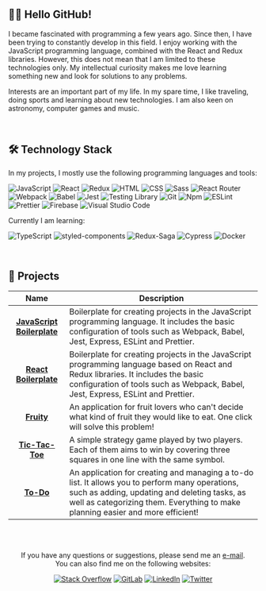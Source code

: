 <!-- ABOUT ME -->
## 👋🏻 Hello GitHub!
I became fascinated with programming a few years ago. Since then, I have been trying to constantly develop in this field. I enjoy working with the JavaScript programming language, combined with the React and Redux libraries. However, this does not mean that I am limited to these technologies only. My intellectual curiosity makes me love learning something new and look for solutions to any problems.

Interests are an important part of my life. In my spare time, I like traveling, doing sports and learning about new technologies. I am also keen on astronomy, computer games and music.

<br/>

<!-- TECHNOLOGY STACK -->
## 🛠️ Technology Stack
In my projects, I mostly use the following programming languages and tools:

![JavaScript](https://img.shields.io/badge/JavaScript-555555?style=flat&logo=javascript&logoColor=F7DF1E)
![React](https://img.shields.io/badge/React-555555?style=flat&logo=react&logoColor=61DAFB)
![Redux](https://img.shields.io/badge/Redux-555555?style=flat&logo=redux&logoColor=916EC9)
![HTML](https://img.shields.io/badge/HTML-555555?style=flat&logo=html5&logoColor=E34F26)
![CSS](https://img.shields.io/badge/CSS-555555?style=flat&logo=css3&logoColor=1572B6)
![Sass](https://img.shields.io/badge/Sass-555555?style=flat&logo=Sass&logoColor=CC6699)
![React Router](https://img.shields.io/badge/React%20Router-555555?logo=react-router&logoColor=CA4245)
![Webpack](https://img.shields.io/badge/Webpack-555555?style=flat&logo=webpack&logoColor=8DD6F9)
![Babel](https://img.shields.io/badge/Babel-555555?style=flat&logo=babel&logoColor=F9DC3E)
![Jest](https://img.shields.io/badge/Jest-555555?style=flat&logo=jest&logoColor=C21325)
![Testing Library](https://img.shields.io/badge/Testing%20Library-555555?style=flat&logo=testinglibrary&logoColor=E33332)
![Git](https://img.shields.io/badge/Git-555555?style=flat&logo=git&logoColor=F05032)
![Npm](https://img.shields.io/badge/Npm-555555?style=flat&logo=npm&logoColor=CB3837)
![ESLint](https://img.shields.io/badge/ESLint-555555?style=flat&logo=eslint&logoColor=4B32C3)
![Prettier](https://img.shields.io/badge/Prettier-555555?style=flat&logo=prettier&logoColor=F7B93E)
![Firebase](https://img.shields.io/badge/Firebase-555555?style=flat&logo=firebase&logoColor=FFCA28)
![Visual Studio Code](https://img.shields.io/badge/Visual%20Studio%20Code-555555?style=flat&logo=visual%20studio%20code&logoColor=007ACC)

Currently I am learning:

![TypeScript](https://img.shields.io/badge/TypeScript-555555?style=flat&logo=typescript&logoColor=3178C6)
![styled-components](https://img.shields.io/badge/styled--components-555555?style=flat&logo=styledcomponents&logoColor=DB7093)
![Redux-Saga](https://img.shields.io/badge/Redux--Saga-555555?style=flat&logo=reduxsaga&logoColor=86D46B)
![Cypress](https://img.shields.io/badge/Cypress-555555?style=flat&logo=cypress&logoColor=17202C)
![Docker](https://img.shields.io/badge/Docker-555555?style=flat&logo=docker&logoColor=2496ED)

<br/>

<!-- MY PROJECTS -->
## 💼 Projects
| Name | Description |
| :---: | --- |
| <a href="https://github.com/lszymanski7/boilerplate-js"><b>JavaScript Boilerplate</b></a> | Boilerplate for creating projects in the JavaScript programming language. It includes the basic configuration of tools such as Webpack, Babel, Jest, Express, ESLint and Prettier. |
| <a href="https://github.com/lszymanski7/boilerplate-react"><b>React Boilerplate</b></a> | Boilerplate for creating projects in the JavaScript programming language based on React and Redux libraries. It includes the basic configuration of tools such as Webpack, Babel, Jest, Express, ESLint and Prettier. |
| <a href="https://github.com/lszymanski7/fruity-app"><b>Fruity</b></a> | An application for fruit lovers who can't decide what kind of fruit they would like to eat. One click will solve this problem! |
| <a href="https://github.com/lszymanski7/tic-tac-toe"><b>Tic-Tac-Toe</b></a> | A simple strategy game played by two players. Each of them aims to win by covering three squares in one line with the same symbol. |
| <a href="https://github.com/lszymanski7/todo-app"><b>To-Do</b></a> | An application for creating and managing a to-do list. It allows you to perform many operations, such as adding, updating and deleting tasks, as well as categorizing them. Everything to make planning easier and more efficient! |

<br/>

<!-- LINKS -->
##
<div align="center">
  <p>If you have any questions or suggestions, please send me an <a href="mailto:lszymanski7.dev@gmail.com?subject=GitHub - Your subject here...">e-mail</a>. <br/> You can also find me on the following websites:</p>
  
  [![Stack Overflow](https://img.shields.io/badge/Stack%20Overflow-F58025?style=flat&logo=stackoverflow&logoColor=white)](https://stackoverflow.com/users/18706083)
  [![GitLab](https://img.shields.io/badge/GitLab-555555?style=flat&logo=gitlab)](https://gitlab.com/lszymanski7)
  [![LinkedIn](https://img.shields.io/badge/LinkedIn-0A66C2?style=flat&logo=linkedin)](https://linkedin.com/in/lszymanski7)
  [![Twitter](https://img.shields.io/badge/Twitter-1DA1F2?style=flat&logo=twitter&logoColor=white)](https://twitter.com/lszymanski7_)

</div>
